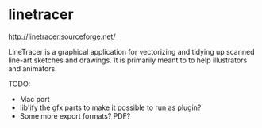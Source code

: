 # linetracer

http://linetracer.sourceforge.net/

LineTracer is a graphical application for vectorizing and tidying up scanned line-art sketches and drawings. It is primarily meant to to help illustrators and animators. 

TODO:

*  Mac port
* lib'ify the gfx parts to make it possible to run as plugin?
* Some more export formats? PDF? 

